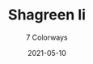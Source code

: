 ---
image_primary: "img/product_main_74_SHAGREEN-II---Web-Edit2.jpg"
image_secondary: "img/colorway_74_salt1.jpg"
description: "A%20muscular%20yet%20delicate%20pebbled%20pattern%20that%20addresses%20the%20definition%20of%20what%20makes%20up%20great%20design.%A0%20With%20a%20rough%20and%20granular%20surface%20that%20is%20both%20utilitarian%20and%20exquisite%2C%20the%20pattern%20was%20recognizably%20significant%20to%20both%20kings%20and%20Samurais%20who%20used%20this%20pattern%20on%20their%20bows%2C%20swords%20and%20daggers.%A0%20Considered%20functionally%20beautiful%2C%20SHAGREEN%20II%20from%A0exceeds%20100%2C000%20double%20rubs%20Wyzenbeek."
tags: 
  - "Textiles"
designer: "Joseph Noble"
href: "https://www.josephnoble.com/collections/shagreen-ii/"
title: "Shagreen Ii"
subtitle: "7 Colorways"
category: "Textiles"
manufacturer: "Joseph Noble"
slug: "/manufacturers/joseph-noble/textiles/joseph-noble-shagreen-ii"
date: "2021-05-10"
---